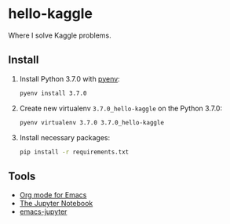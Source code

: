 # hello-kaggle

Where I solve Kaggle problems.

## Install

1. Install Python 3.7.0 with [pyenv](https://github.com/pyenv/pyenv):

   ```sh
   pyenv install 3.7.0
   ```

2. Create new virtualenv `3.7.0_hello-kaggle` on the Python 3.7.0:

   ```sh
   pyenv virtualenv 3.7.0 3.7.0_hello-kaggle
   ```

3. Install necessary packages:

   ```sh
   pip install -r requirements.txt
   ```

## Tools

- [Org mode for Emacs](https://orgmode.org/ja)
- [The Jupyter Notebook](https://jupyter-notebook.readthedocs.io/en/stable)
- [emacs-jupyter](https://github.com/dzop/emacs-jupyter)

